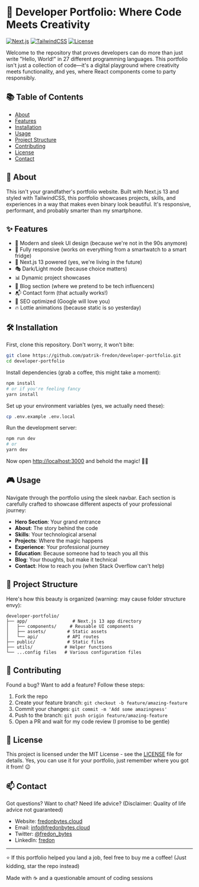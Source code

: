 # 🚀 Developer Portfolio: Where Code Meets Creativity

[![Next.js](https://img.shields.io/badge/Next.js-13.0-blueviolet.svg)](https://nextjs.org/)
[![TailwindCSS](https://img.shields.io/badge/Tailwind-3.0-blue.svg)](https://tailwindcss.com/)
[![License](https://img.shields.io/badge/license-MIT-green.svg)](LICENSE)

Welcome to the repository that proves developers can do more than just write "Hello, World!" in 27 different programming languages. This portfolio isn't just a collection of code—it's a digital playground where creativity meets functionality, and yes, where React components come to party responsibly.

## 📚 Table of Contents
- [About](#about)
- [Features](#features)
- [Installation](#installation)
- [Usage](#usage)
- [Project Structure](#project-structure)
- [Contributing](#contributing)
- [License](#license)
- [Contact](#contact)

## 🎯 About

This isn't your grandfather's portfolio website. Built with Next.js 13 and styled with TailwindCSS, this portfolio showcases projects, skills, and experiences in a way that makes even binary look beautiful. It's responsive, performant, and probably smarter than my smartphone.

## ✨ Features

- 🎨 Modern and sleek UI design (because we're not in the 90s anymore)
- 📱 Fully responsive (works on everything from a smartwatch to a smart fridge)
- 🚀 Next.js 13 powered (yes, we're living in the future)
- 🎭 Dark/Light mode (because choice matters)
- 📊 Dynamic project showcases
- 📝 Blog section (where we pretend to be tech influencers)
- 📬 Contact form (that actually works!)
- 🎯 SEO optimized (Google will love you)
- 🔥 Lottie animations (because static is so yesterday)

## 🛠️ Installation

First, clone this repository. Don't worry, it won't bite:

```bash
git clone https://github.com/patrik-fredon/developer-portfolio.git
cd developer-portfolio
```

Install dependencies (grab a coffee, this might take a moment):

```bash
npm install
# or if you're feeling fancy
yarn install
```

Set up your environment variables (yes, we actually need these):

```bash
cp .env.example .env.local
```

Run the development server:

```bash
npm run dev
# or
yarn dev
```

Now open [http://localhost:3000](http://localhost:3000) and behold the magic! 🎩✨

## 🎮 Usage

Navigate through the portfolio using the sleek navbar. Each section is carefully crafted to showcase different aspects of your professional journey:

- **Hero Section**: Your grand entrance
- **About**: The story behind the code
- **Skills**: Your technological arsenal
- **Projects**: Where the magic happens
- **Experience**: Your professional journey
- **Education**: Because someone had to teach you all this
- **Blog**: Your thoughts, but make it technical
- **Contact**: How to reach you (when Stack Overflow can't help)

## 📁 Project Structure

Here's how this beauty is organized (warning: may cause folder structure envy):

```
developer-portfolio/
├── app/                 # Next.js 13 app directory
│   ├── components/     # Reusable UI components
│   ├── assets/        # Static assets
│   └── api/           # API routes
├── public/            # Static files
├── utils/            # Helper functions
└── ...config files   # Various configuration files
```

## 🤝 Contributing

Found a bug? Want to add a feature? Follow these steps:

1. Fork the repo
2. Create your feature branch: `git checkout -b feature/amazing-feature`
3. Commit your changes: `git commit -m 'Add some amazingness'`
4. Push to the branch: `git push origin feature/amazing-feature`
5. Open a PR and wait for my code review (I promise to be gentle)

## 📜 License

This project is licensed under the MIT License - see the [LICENSE](LICENSE) file for details. Yes, you can use it for your portfolio, just remember where you got it from! 😉

## 📫 Contact

Got questions? Want to chat? Need life advice? (Disclaimer: Quality of life advice not guaranteed)

- Website: [fredonbytes.cloud](https://fredonbytes.cloud)
- Email: info@fredonbytes.cloud
- Twitter: [@fredon_bytes](https://twitter.com/fredon_dev)
- LinkedIn: [fredon](https://linkedin.com/in/fredon)

---

⭐ If this portfolio helped you land a job, feel free to buy me a coffee! (Just kidding, star the repo instead)

Made with ☕ and a questionable amount of coding sessions
